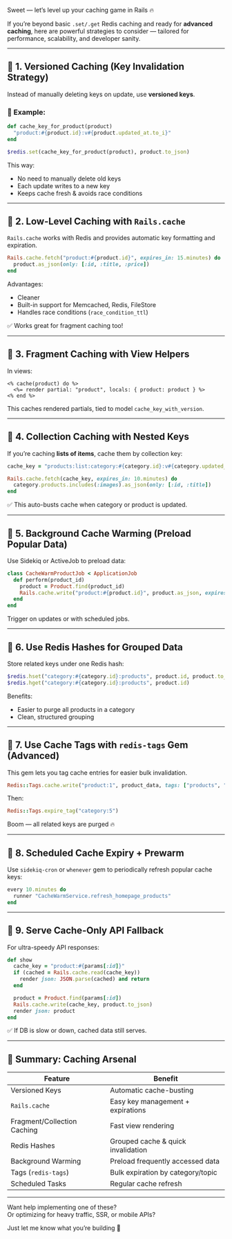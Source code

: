Sweet — let’s level up your caching game in Rails 🔥

If you’re beyond basic `.set/.get` Redis caching and ready for **advanced caching**, here are powerful strategies to consider — tailored for performance, scalability, and developer sanity.

---

## 🚀 1. **Versioned Caching (Key Invalidation Strategy)**

Instead of manually deleting keys on update, use **versioned keys**.

### 🔧 Example:

```ruby
def cache_key_for_product(product)
  "product:#{product.id}:v#{product.updated_at.to_i}"
end
```

```ruby
$redis.set(cache_key_for_product(product), product.to_json)
```

This way:
- No need to manually delete old keys
- Each update writes to a new key
- Keeps cache fresh & avoids race conditions

---

## 🚀 2. **Low-Level Caching with `Rails.cache`**

`Rails.cache` works with Redis and provides automatic key formatting and expiration.

```ruby
Rails.cache.fetch("product:#{product.id}", expires_in: 15.minutes) do
  product.as_json(only: [:id, :title, :price])
end
```

Advantages:
- Cleaner
- Built-in support for Memcached, Redis, FileStore
- Handles race conditions (`race_condition_ttl`)

✅ Works great for fragment caching too!

---

## 🚀 3. **Fragment Caching with View Helpers**

In views:

```erb
<% cache(product) do %>
  <%= render partial: "product", locals: { product: product } %>
<% end %>
```

This caches rendered partials, tied to model `cache_key_with_version`.

---

## 🚀 4. **Collection Caching with Nested Keys**

If you’re caching **lists of items**, cache them by collection key:

```ruby
cache_key = "products:list:category:#{category.id}:v#{category.updated_at.to_i}"

Rails.cache.fetch(cache_key, expires_in: 10.minutes) do
  category.products.includes(:images).as_json(only: [:id, :title])
end
```

✅ This auto-busts cache when category or product is updated.

---

## 🚀 5. **Background Cache Warming (Preload Popular Data)**

Use Sidekiq or ActiveJob to preload data:

```ruby
class CacheWarmProductJob < ApplicationJob
  def perform(product_id)
    product = Product.find(product_id)
    Rails.cache.write("product:#{product.id}", product.as_json, expires_in: 1.hour)
  end
end
```

Trigger on updates or with scheduled jobs.

---

## 🚀 6. **Use Redis Hashes for Grouped Data**

Store related keys under one Redis hash:

```ruby
$redis.hset("category:#{category.id}:products", product.id, product.to_json)
$redis.hget("category:#{category.id}:products", product.id)
```

Benefits:
- Easier to purge all products in a category
- Clean, structured grouping

---

## 🚀 7. **Use Cache Tags with `redis-tags` Gem** (Advanced)

This gem lets you tag cache entries for easier bulk invalidation.

```ruby
Redis::Tags.cache.write("product:1", product_data, tags: ["products", "category:5"])
```

Then:

```ruby
Redis::Tags.expire_tag("category:5")
```

Boom — all related keys are purged 🔥

---

## 🚀 8. **Scheduled Cache Expiry + Prewarm**

Use `sidekiq-cron` or `whenever` gem to periodically refresh popular cache keys:

```ruby
every 10.minutes do
  runner "CacheWarmService.refresh_homepage_products"
end
```

---

## 🚀 9. **Serve Cache-Only API Fallback**

For ultra-speedy API responses:

```ruby
def show
  cache_key = "product:#{params[:id]}"
  if (cached = Rails.cache.read(cache_key))
    render json: JSON.parse(cached) and return
  end

  product = Product.find(params[:id])
  Rails.cache.write(cache_key, product.to_json)
  render json: product
end
```

✅ If DB is slow or down, cached data still serves.

---

## 🧠 Summary: Caching Arsenal

| Feature               | Benefit                               |
|----------------------|----------------------------------------|
| Versioned Keys        | Automatic cache-busting               |
| `Rails.cache`         | Easy key management + expirations     |
| Fragment/Collection Caching | Fast view rendering             |
| Redis Hashes          | Grouped cache & quick invalidation    |
| Background Warming    | Preload frequently accessed data      |
| Tags (`redis-tags`)   | Bulk expiration by category/topic     |
| Scheduled Tasks       | Regular cache refresh                 |

---

Want help implementing one of these?  
Or optimizing for heavy traffic, SSR, or mobile APIs?

Just let me know what you’re building 💬